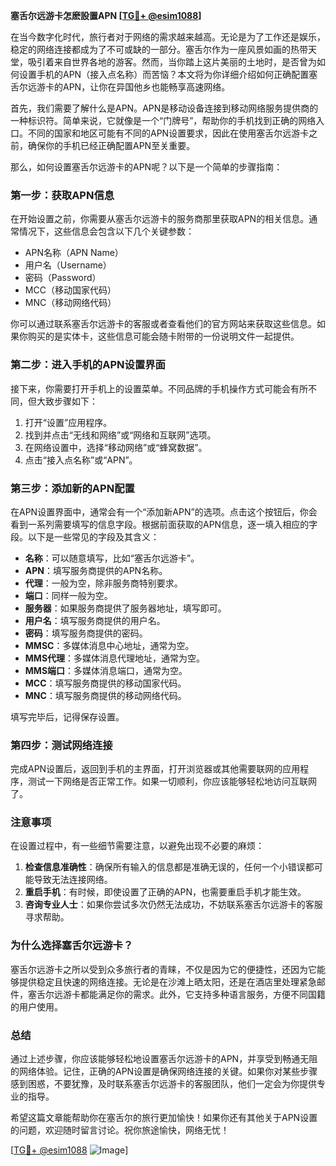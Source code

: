 **塞舌尔远游卡怎麽設置APN [[TG💪+ @esim1088](https://t.me/s/esim1088)]**

在当今数字化时代，旅行者对于网络的需求越来越高。无论是为了工作还是娱乐，稳定的网络连接都成为了不可或缺的一部分。塞舌尔作为一座风景如画的热带天堂，吸引着来自世界各地的游客。然而，当你踏上这片美丽的土地时，是否曾为如何设置手机的APN（接入点名称）而苦恼？本文将为你详细介绍如何正确配置塞舌尔远游卡的APN，让你在异国他乡也能畅享高速网络。

首先，我们需要了解什么是APN。APN是移动设备连接到移动网络服务提供商的一种标识符。简单来说，它就像是一个“门牌号”，帮助你的手机找到正确的网络入口。不同的国家和地区可能有不同的APN设置要求，因此在使用塞舌尔远游卡之前，确保你的手机已经正确配置APN至关重要。

那么，如何设置塞舌尔远游卡的APN呢？以下是一个简单的步骤指南：

### **第一步：获取APN信息**
在开始设置之前，你需要从塞舌尔远游卡的服务商那里获取APN的相关信息。通常情况下，这些信息会包含以下几个关键参数：
- APN名称（APN Name）
- 用户名（Username）
- 密码（Password）
- MCC（移动国家代码）
- MNC（移动网络代码）

你可以通过联系塞舌尔远游卡的客服或者查看他们的官方网站来获取这些信息。如果你购买的是实体卡，这些信息可能会随卡附带的一份说明文件一起提供。

### **第二步：进入手机的APN设置界面**
接下来，你需要打开手机上的设置菜单。不同品牌的手机操作方式可能会有所不同，但大致步骤如下：
1. 打开“设置”应用程序。
2. 找到并点击“无线和网络”或“网络和互联网”选项。
3. 在网络设置中，选择“移动网络”或“蜂窝数据”。
4. 点击“接入点名称”或“APN”。

### **第三步：添加新的APN配置**
在APN设置界面中，通常会有一个“添加新APN”的选项。点击这个按钮后，你会看到一系列需要填写的信息字段。根据前面获取的APN信息，逐一填入相应的字段。以下是一些常见的字段及其含义：
- **名称**：可以随意填写，比如“塞舌尔远游卡”。
- **APN**：填写服务商提供的APN名称。
- **代理**：一般为空，除非服务商特别要求。
- **端口**：同样一般为空。
- **服务器**：如果服务商提供了服务器地址，填写即可。
- **用户名**：填写服务商提供的用户名。
- **密码**：填写服务商提供的密码。
- **MMSC**：多媒体消息中心地址，通常为空。
- **MMS代理**：多媒体消息代理地址，通常为空。
- **MMS端口**：多媒体消息端口，通常为空。
- **MCC**：填写服务商提供的移动国家代码。
- **MNC**：填写服务商提供的移动网络代码。

填写完毕后，记得保存设置。

### **第四步：测试网络连接**
完成APN设置后，返回到手机的主界面，打开浏览器或其他需要联网的应用程序，测试一下网络是否正常工作。如果一切顺利，你应该能够轻松地访问互联网了。

### **注意事项**
在设置过程中，有一些细节需要注意，以避免出现不必要的麻烦：
1. **检查信息准确性**：确保所有输入的信息都是准确无误的，任何一个小错误都可能导致无法连接网络。
2. **重启手机**：有时候，即使设置了正确的APN，也需要重启手机才能生效。
3. **咨询专业人士**：如果你尝试多次仍然无法成功，不妨联系塞舌尔远游卡的客服寻求帮助。

### **为什么选择塞舌尔远游卡？**
塞舌尔远游卡之所以受到众多旅行者的青睐，不仅是因为它的便捷性，还因为它能够提供稳定且快速的网络连接。无论是在沙滩上晒太阳，还是在酒店里处理紧急邮件，塞舌尔远游卡都能满足你的需求。此外，它支持多种语言服务，方便不同国籍的用户使用。

### **总结**
通过上述步骤，你应该能够轻松地设置塞舌尔远游卡的APN，并享受到畅通无阻的网络体验。记住，正确的APN设置是确保网络连接的关键。如果你对某些步骤感到困惑，不要犹豫，及时联系塞舌尔远游卡的客服团队，他们一定会为你提供专业的指导。

希望这篇文章能帮助你在塞舌尔的旅行更加愉快！如果你还有其他关于APN设置的问题，欢迎随时留言讨论。祝你旅途愉快，网络无忧！

[[TG💪+ @esim1088](https://t.me/s/esim1088) ![Image](https://i.postimg.cc/4NQfJmqS/Snipaste-2025-05-13-00-14-12.png)]